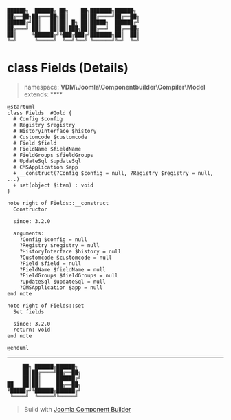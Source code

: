 ```
██████╗  ██████╗ ██╗    ██╗███████╗██████╗
██╔══██╗██╔═══██╗██║    ██║██╔════╝██╔══██╗
██████╔╝██║   ██║██║ █╗ ██║█████╗  ██████╔╝
██╔═══╝ ██║   ██║██║███╗██║██╔══╝  ██╔══██╗
██║     ╚██████╔╝╚███╔███╔╝███████╗██║  ██║
╚═╝      ╚═════╝  ╚══╝╚══╝ ╚══════╝╚═╝  ╚═╝
```
# class Fields (Details)
> namespace: **VDM\Joomla\Componentbuilder\Compiler\Model**
> extends: ****
```uml
@startuml
class Fields  #Gold {
  # Config $config
  # Registry $registry
  # HistoryInterface $history
  # Customcode $customcode
  # Field $field
  # FieldName $fieldName
  # FieldGroups $fieldGroups
  # UpdateSql $updateSql
  # CMSApplication $app
  + __construct(?Config $config = null, ?Registry $registry = null, ...)
  + set(object $item) : void
}

note right of Fields::__construct
  Constructor

  since: 3.2.0
  
  arguments:
    ?Config $config = null
    ?Registry $registry = null
    ?HistoryInterface $history = null
    ?Customcode $customcode = null
    ?Field $field = null
    ?FieldName $fieldName = null
    ?FieldGroups $fieldGroups = null
    ?UpdateSql $updateSql = null
    ?CMSApplication $app = null
end note

note right of Fields::set
  Set fields

  since: 3.2.0
  return: void
end note
 
@enduml
```

---
```
     ██╗ ██████╗██████╗
     ██║██╔════╝██╔══██╗
     ██║██║     ██████╔╝
██   ██║██║     ██╔══██╗
╚█████╔╝╚██████╗██████╔╝
 ╚════╝  ╚═════╝╚═════╝
```
> Build with [Joomla Component Builder](https://git.vdm.dev/joomla/Component-Builder)

